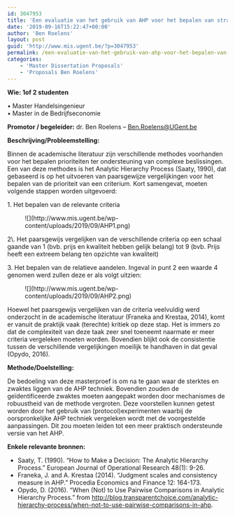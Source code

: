 ```yaml
---
id: 3047953
title: 'Een evaluatie van het gebruik van AHP voor het bepalen van strategische prioriteiten'
date: '2019-09-16T15:22:47+00:00'
author: 'Ben Roelens'
layout: post
guid: 'http://www.mis.ugent.be/?p=3047953'
permalink: /een-evaluatie-van-het-gebruik-van-ahp-voor-het-bepalen-van-strategische-prioriteiten/
categories:
    - 'Master Dissertation Proposals'
    - 'Proposals Ben Roelens'
---
```


**Wie: 1of 2 studenten**

• Master Handelsingenieur  
• Master in de Bedrijfseconomie

**Promotor / begeleider:** dr. Ben Roelens – Ben.Roelens@UGent.be

**Beschrijving/Probleemstelling:**

Binnen de academische literatuur zijn verschillende methodes voorhanden voor het bepalen prioriteiten ter ondersteuning van complexe beslissingen. Een van deze methodes is het Analytic Hierarchy Process (Saaty, 1990), dat gebaseerd is op het uitvoeren van paarsgewijze vergelijkingen voor het bepalen van de prioriteit van een criterium. Kort samengevat, moeten volgende stappen worden uitgevoerd:

1\. Het bepalen van de relevante criteria

<figure class="wp-block-image">![](http://www.mis.ugent.be/wp-content/uploads/2019/09/AHP1.png)</figure>2\. Het paarsgewijs vergelijken van de verschillende criteria op een schaal gaande van 1 (bvb. prijs en kwaliteit hebben gelijk belang) tot 9 (bvb. Prijs heeft een extreem belang ten opzichte van kwaliteit)

3\. Het bepalen van de relatieve aandelen. Ingeval in punt 2 een waarde 4 genomen werd zullen deze er als volgt uitzien:

<figure class="wp-block-image">![](http://www.mis.ugent.be/wp-content/uploads/2019/09/AHP2.png)</figure>Hoewel het paarsgewijs vergelijken van de criteria veelvuldig werd onderzocht in de academische literatuur (Franeka and Krestaa, 2014), komt er vanuit de praktijk vaak (terechte) kritiek op deze stap. Het is immers zo dat de complexiteit van deze taak zeer snel toeneemt naarmate er meer criteria vergeleken moeten worden. Bovendien blijkt ook de consistentie tussen de verschillende vergelijkingen moeilijk te handhaven in dat geval (Opydo, 2016).

**Methode/Doelstelling:**

De bedoeling van deze masterproef is om na te gaan waar de sterktes en zwaktes liggen van de AHP techniek. Bovendien zouden de geïdentificeerde zwaktes moeten aangepakt worden door mechanismes de robuustheid van de methode vergroten. Deze voorstellen kunnen getest worden door het gebruik van (protocol)experimenten waarbij de oorspronkelijke AHP techniek vergeleken wordt met de voorgestelde aanpassingen. Dit zou moeten leiden tot een meer praktisch ondersteunde versie van het AHP.

**Enkele relevante bronnen:**

- Saaty, T. (1990). “How to Make a Decision: The Analytic Hierarchy Process.” European Journal of Operational Research 48(1): 9-26.
- Franeka, J. and A. Krestaa (2014). “Judgment scales and consistency measure in AHP.” Procedia Economics and Finance 12: 164-173.
- Opydo, D. (2016). “When (Not) to Use Pairwise Comparisons in Analytic Hierarchy Process.” from http://blog.transparentchoice.com/analytic-hierarchy-process/when-not-to-use-pairwise-comparisons-in-ahp.